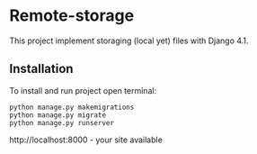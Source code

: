 # Remote-storage
This project implement storaging (local yet) files with Django 4.1.

## Installation
To install and run project open terminal:

```
python manage.py makemigrations
python manage.py migrate
python manage.py runserver
```

http://localhost:8000 - your site available